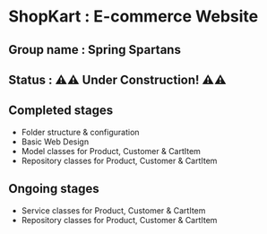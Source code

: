 # ShopKart : E-commerce Website
## Group name : Spring Spartans
## Status : ⚠⚠ Under Construction! ⚠⚠

## Completed stages
- Folder structure & configuration
- Basic Web Design
- Model classes for Product, Customer & CartItem
- Repository classes for Product, Customer & CartItem

## Ongoing stages
- Service classes for Product, Customer & CartItem 
- Repository classes for Product, Customer & CartItem 